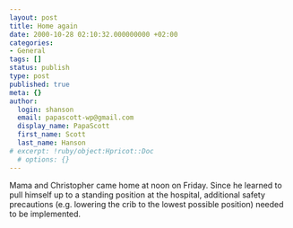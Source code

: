 ```yaml
---
layout: post
title: Home again
date: 2000-10-28 02:10:32.000000000 +02:00
categories:
- General
tags: []
status: publish
type: post
published: true
meta: {}
author:
  login: shanson
  email: papascott-wp@gmail.com
  display_name: PapaScott
  first_name: Scott
  last_name: Hanson
# excerpt: !ruby/object:Hpricot::Doc
  # options: {}
---
```

<p>Mama and Christopher came home at noon on Friday. Since he learned to pull himself up to a standing position at the hospital, additional safety precautions (e.g. lowering the crib to the lowest possible position) needed to be implemented.</p>
